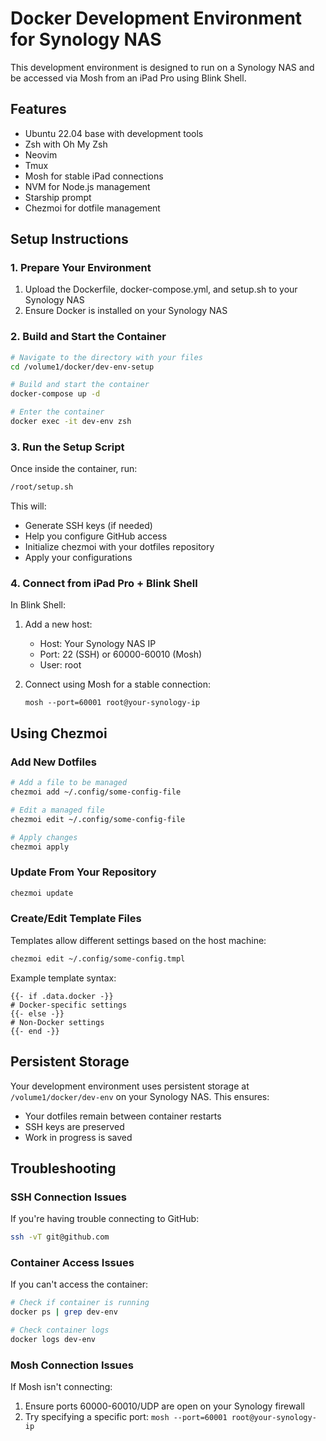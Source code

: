 # Docker Development Environment for Synology NAS

This development environment is designed to run on a Synology NAS and be accessed via Mosh from an iPad Pro using Blink Shell.

## Features

- Ubuntu 22.04 base with development tools
- Zsh with Oh My Zsh
- Neovim
- Tmux
- Mosh for stable iPad connections
- NVM for Node.js management
- Starship prompt
- Chezmoi for dotfile management

## Setup Instructions

### 1. Prepare Your Environment

1. Upload the Dockerfile, docker-compose.yml, and setup.sh to your Synology NAS
2. Ensure Docker is installed on your Synology NAS

### 2. Build and Start the Container

```bash
# Navigate to the directory with your files
cd /volume1/docker/dev-env-setup

# Build and start the container
docker-compose up -d

# Enter the container
docker exec -it dev-env zsh
```

### 3. Run the Setup Script

Once inside the container, run:

```bash
/root/setup.sh
```

This will:
- Generate SSH keys (if needed)
- Help you configure GitHub access
- Initialize chezmoi with your dotfiles repository
- Apply your configurations

### 4. Connect from iPad Pro + Blink Shell

In Blink Shell:

1. Add a new host:
   - Host: Your Synology NAS IP
   - Port: 22 (SSH) or 60000-60010 (Mosh)
   - User: root

2. Connect using Mosh for a stable connection:
   ```
   mosh --port=60001 root@your-synology-ip
   ```

## Using Chezmoi

### Add New Dotfiles

```bash
# Add a file to be managed
chezmoi add ~/.config/some-config-file

# Edit a managed file
chezmoi edit ~/.config/some-config-file

# Apply changes
chezmoi apply
```

### Update From Your Repository

```bash
chezmoi update
```

### Create/Edit Template Files

Templates allow different settings based on the host machine:

```bash
chezmoi edit ~/.config/some-config.tmpl
```

Example template syntax:
```
{{- if .data.docker -}}
# Docker-specific settings
{{- else -}}
# Non-Docker settings
{{- end -}}
```

## Persistent Storage

Your development environment uses persistent storage at `/volume1/docker/dev-env` on your Synology NAS. This ensures:

- Your dotfiles remain between container restarts
- SSH keys are preserved
- Work in progress is saved

## Troubleshooting

### SSH Connection Issues

If you're having trouble connecting to GitHub:

```bash
ssh -vT git@github.com
```

### Container Access Issues

If you can't access the container:

```bash
# Check if container is running
docker ps | grep dev-env

# Check container logs
docker logs dev-env
```

### Mosh Connection Issues

If Mosh isn't connecting:

1. Ensure ports 60000-60010/UDP are open on your Synology firewall
2. Try specifying a specific port: `mosh --port=60001 root@your-synology-ip`
